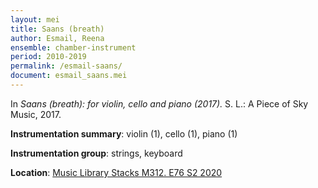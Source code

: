 ```yaml
---
layout: mei
title: Saans (breath)
author: Esmail, Reena
ensemble: chamber-instrument
period: 2010-2019
permalink: /esmail-saans/
document: esmail_saans.mei
---
```


In *Saans (breath): for violin, cello and piano (2017).* S. L.: A Piece of Sky Music, 2017.

**Instrumentation summary**: violin (1), cello (1), piano (1)

**Instrumentation group**: strings, keyboard

**Location**: <a href="https://tufts-primo.hosted.exlibrisgroup.com/permalink/f/bnf7qa/01TUN_ALMA21275629040003851" target="_blank">Music Library Stacks M312. E76 S2 2020</a>
